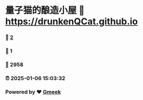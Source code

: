 # 量子猫的酿造小屋 :link: https://drunkenQCat.github.io 
### :page_facing_up: [2](https://drunkenQCat.github.io/tag.html) 
### :speech_balloon: 1 
### :hibiscus: 2958 
### :alarm_clock: 2025-01-06 15:03:32 
### Powered by :heart: [Gmeek](https://github.com/Meekdai/Gmeek)
